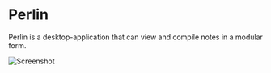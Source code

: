 # Perlin
Perlin is a desktop-application that can view and compile notes in a modular form.

![Screenshot](https://raw.githubusercontent.com/ldhmachin/Perlin/master/documentation/screenshots/current.PNG)
